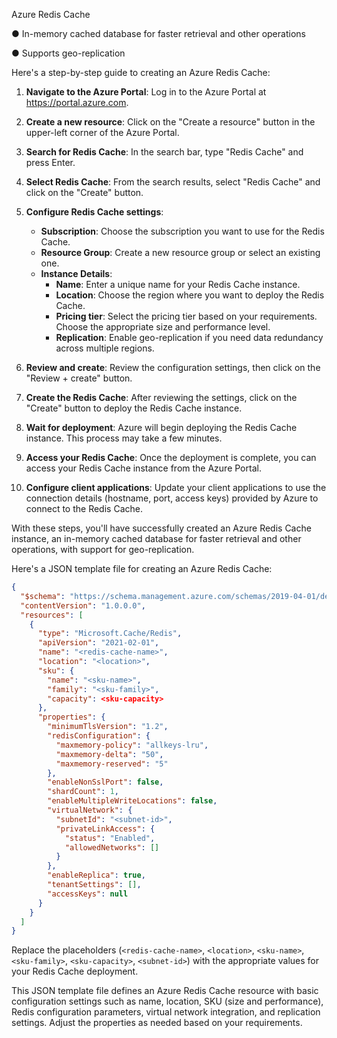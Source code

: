 Azure Redis Cache

●	In-memory cached database for faster retrieval and other operations

●	Supports geo-replication




Here's a step-by-step guide to creating an Azure Redis Cache:

1. **Navigate to the Azure Portal**: Log in to the Azure Portal at https://portal.azure.com.

2. **Create a new resource**: Click on the "Create a resource" button in the upper-left corner of the Azure Portal.

3. **Search for Redis Cache**: In the search bar, type "Redis Cache" and press Enter.

4. **Select Redis Cache**: From the search results, select "Redis Cache" and click on the "Create" button.

5. **Configure Redis Cache settings**:
   - **Subscription**: Choose the subscription you want to use for the Redis Cache.
   - **Resource Group**: Create a new resource group or select an existing one.
   - **Instance Details**:
     - **Name**: Enter a unique name for your Redis Cache instance.
     - **Location**: Choose the region where you want to deploy the Redis Cache.
     - **Pricing tier**: Select the pricing tier based on your requirements. Choose the appropriate size and performance level.
     - **Replication**: Enable geo-replication if you need data redundancy across multiple regions.

6. **Review and create**: Review the configuration settings, then click on the "Review + create" button.

7. **Create the Redis Cache**: After reviewing the settings, click on the "Create" button to deploy the Redis Cache instance.

8. **Wait for deployment**: Azure will begin deploying the Redis Cache instance. This process may take a few minutes.

9. **Access your Redis Cache**: Once the deployment is complete, you can access your Redis Cache instance from the Azure Portal.

10. **Configure client applications**: Update your client applications to use the connection details (hostname, port, access keys) provided by Azure to connect to the Redis Cache.

With these steps, you'll have successfully created an Azure Redis Cache instance, an in-memory cached database for faster retrieval and other operations, with support for geo-replication.

Here's a JSON template file for creating an Azure Redis Cache:

```json
{
  "$schema": "https://schema.management.azure.com/schemas/2019-04-01/deploymentTemplate.json#",
  "contentVersion": "1.0.0.0",
  "resources": [
    {
      "type": "Microsoft.Cache/Redis",
      "apiVersion": "2021-02-01",
      "name": "<redis-cache-name>",
      "location": "<location>",
      "sku": {
        "name": "<sku-name>",
        "family": "<sku-family>",
        "capacity": <sku-capacity>
      },
      "properties": {
        "minimumTlsVersion": "1.2",
        "redisConfiguration": {
          "maxmemory-policy": "allkeys-lru",
          "maxmemory-delta": "50",
          "maxmemory-reserved": "5"
        },
        "enableNonSslPort": false,
        "shardCount": 1,
        "enableMultipleWriteLocations": false,
        "virtualNetwork": {
          "subnetId": "<subnet-id>",
          "privateLinkAccess": {
            "status": "Enabled",
            "allowedNetworks": []
          }
        },
        "enableReplica": true,
        "tenantSettings": [],
        "accessKeys": null
      }
    }
  ]
}
```

Replace the placeholders (`<redis-cache-name>`, `<location>`, `<sku-name>`, `<sku-family>`, `<sku-capacity>`, `<subnet-id>`) with the appropriate values for your Redis Cache deployment.

This JSON template file defines an Azure Redis Cache resource with basic configuration settings such as name, location, SKU (size and performance), Redis configuration parameters, virtual network integration, and replication settings. Adjust the properties as needed based on your requirements.

